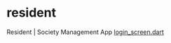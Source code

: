 # resident

Resident | Society Management App
[login_screen.dart](lib%2Fscreens%2Flogin_screen.dart)